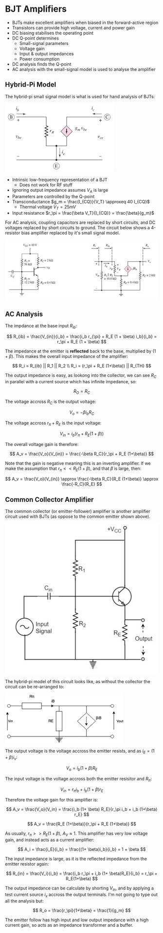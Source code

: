 # BJT Amplifiers

- BJTs make excellent amplifiers when biased in the forward-active region
- Transistors can provide high voltage, current and power gain
- DC biasing stabilises the operating point
- DC Q-point determines
  - Small-signal parameters
  - Voltage gain
  - Input & output impedances
  - Power consumption
- DC analysis finds the Q-point
- AC analysis with the small-signal model is used to analyse the amplifier

## Hybrid-Pi Model

The hybrid-pi small signal model is what is used for hand analysis of BJTs:

![](./img/hybrid-pi.png)

- Intrinsic low-frequency representation of a BJT
  - Does not work for RF stuff
- Ignoring output impedance assumes $V_A$ is large
- Parameters are controlled by the Q-point
- Transconductance $g_m = \frac{I_{CQ}}{V_T} \approxeq 40 I_{CQ}$
  - Thermal voltage $V_T = 25mV$
- Input resistance $r_\pi = \frac{\beta V_T}{I_{CQ}} = \frac{\beta}{g_m}$

For AC analysis, coupling capacitors are replaced by short circuits, and DC voltages replaced by short circuits to ground. The circuit below shows a 4-resistor bias amplifier replaced by it's small signal model.

![](./img/AC-model.png)

## AC Analysis

The impdance at the base input $R_{ib}$:

$$
R_{ib} = \frac{V_{in}}{i_b} = \frac{i_b r_{\pi} + R_E (1 + \beta) i_b}{i_b} = r_\pi + R_E (1 + \beta)
$$

The impedance at the emitter is **reflected** back to the base, multiplied by $(1+\beta)$. This makes the overall input impedance of the amplifier:

$$
R_i = R_{ib} || R_1 || R_2 \\
R_i = (r_\pi + R_E (1+\beta)) || R_{TH}
$$

The output impedance is easy, as lookong into the collector, we can see $R_C$ in parallel with a current source which has infinite impedance, so:

$$
R_O = R_C
$$

The voltage accross $R_C$ is the output voltage:

$$
V_o = -\beta i_b R_C
$$

The voltage accross $r_\pi + R_E$ is the input voltage:

$$
V_{in} = i_b (r_\pi + R_E (1+\beta))
$$

The overall voltage gain is therefore:

$$
A_v = \frac{V_o}{V_{in}} = \frac{-\beta R_C}{r_\pi + R_E (1+\beta)}
$$

Note that the gain is negative meaning this is an inverting amplifier. If we make the assumption that $r_{\pi} << R_E(1+\beta)$, and that $\beta$ is large, then:

$$
A_v = \frac{V_o}{V_{in}} \approx \frac{-\beta R_C}{R_E (1+\beta)} \approx \frac{-R_C}{R_E}
$$

## Common Collector Amplifier

The common collector (or emitter-follower) amplifier is another amplifier circuit used with BJTs (as oppose to the common emitter shown above).

![](./img/emitter-follower.png)

The hybrid-pi model of this circuit looks like, as without the collector the circuit can be re-arranged to:

![](./img/emitter-follower-model.png)

The output voltage is the voltage accross the emitter resists, and as $i_E = (1+\beta) i_v$:

$$
V_o = i_b (1+ \beta) R_E
$$

The input voltage is the voltage accross both the emitter resisitor and $R_\pi$:

$$
V_{in} = r_\pi i_b + i_b (1+\beta) r_E
$$

Therefore the voltage gain for this amplifier is:

$$
A_v = \frac{V_o}{V_in} = \frac{i_b (1+ \beta) R_E}{r_\pi i_b + i_b (1+\beta) r_E}
$$

$$
A_v = \frac{R_E (1+\beta)}{r_\pi + R_E (1+\beta)}
$$

As usually, $r_\pi >> R_E (1+\beta)$, $A_V \approx 1$. This amplifier has very low voltage gain, and instead acts as a current amplifier:

$$
A_i = \frac{i_E}{i_b} = \frac{(1+ \beta)i_b}{i_b} = 1 + \beta
$$

The input impedance is large, as it is the reflected impedance from the emitter resistor again:

$$
R_{in} = \frac{V_i}{i_b} = \frac{i_b r_\pi + i_b (1+ \beta)R_E}{i_b} = r_\pi + R_E(1+\beta)
$$

The output impedance can be calculate by shorting $V_{in}$, and by applying a test current source $i_x$ accross the output terminals. I'm not going to type out all the analysis but:

$$
R_o = \frac{r_\pi}{1+\beta} = \frac{1}{g_m}
$$

The emitter follow has high input and low output impedance with a high current gain, so acts as an impedance transformer and a buffer.
